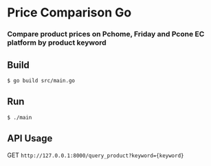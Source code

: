 # Price Comparison Go

### Compare product prices on Pchome, Friday and Pcone EC platform by product keyword

## Build
```
$ go build src/main.go
```

## Run
```
$ ./main
```

## API Usage
GET `http://127.0.0.1:8000/query_product?keyword={keyword}`
